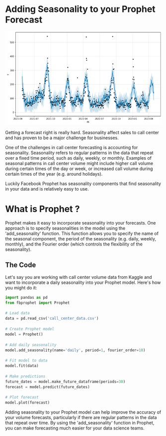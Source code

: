 # Adding Seasonality to your Prophet Forecast

![](fa_forecast.png)

Getting a forecast right is really hard. Seasonality affect sales to call center and has proven to be a major challenge for businesses. 

One of the challenges in call center forecasting is accounting for seasonality. Seasonality refers to regular patterns in the data that repeat over a fixed time period, such as daily, weekly, or monthly. Examples of seasonal patterns in call center volume might include higher call volume during certain times of the day or week, or increased call volume during certain times of the year (e.g. around holidays).

Luckily Facebook Prophet has seasonality components that find seasonality in your data and is relatively easy to use.

# What is Prophet ? 

Prophet makes it easy to incorporate seasonality into your forecasts. One approach is to specify seasonalities in the model using the 'add_seasonality' function. This function allows you to specify the name of the seasonal component, the period of the seasonality (e.g. daily, weekly, monthly), and the Fourier order (which controls the flexibility of the seasonality). 

## The Code

Let's say you are working with call center volume data from Kaggle and want to incorporate a daily seasonality into your Prophet model. Here's how you might do it:
```python
import pandas as pd
from fbprophet import Prophet

# Load data
data = pd.read_csv('call_center_data.csv')

# Create Prophet model
model = Prophet()

# Add daily seasonality
model.add_seasonality(name='daily', period=1, fourier_order=10)

# Fit model to data
model.fit(data)

# Make predictions
future_dates = model.make_future_dataframe(periods=30)
forecast = model.predict(future_dates)

# Plot forecast
model.plot(forecast)

```
Adding seasonality to your Prophet model can help improve the accuracy of your volume forecasts, particularly if there are regular patterns in the data that repeat over time. By using the 'add_seasonality' function in Prophet, you can make forecasting much easier for your data science teams. 
